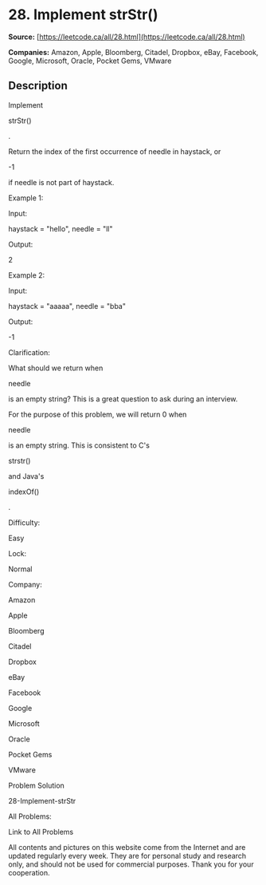 # 28. Implement strStr()

**Source:** [https://leetcode.ca/all/28.html](https://leetcode.ca/all/28.html)

**Companies:** Amazon, Apple, Bloomberg, Citadel, Dropbox, eBay, Facebook, Google, Microsoft, Oracle, Pocket Gems, VMware

## Description

Implement

strStr()

.

Return the index of the first occurrence of needle in haystack, or

-1

if
        needle is not part of haystack.

Example 1:

Input:

haystack = "hello", needle = "ll"

Output:

2

Example 2:

Input:

haystack = "aaaaa", needle = "bba"

Output:

-1

Clarification:

What should we return when

needle

is an empty string? This is a great question
        to ask during an interview.

For the purpose of this problem, we will return 0 when

needle

is an empty
        string. This is consistent to C's

strstr()

and Java's

indexOf()

.

Difficulty:

Easy

Lock:

Normal

Company:

Amazon

Apple

Bloomberg

Citadel

Dropbox

eBay

Facebook

Google

Microsoft

Oracle

Pocket Gems

VMware

Problem Solution

28-Implement-strStr

All Problems:

Link to All Problems

All contents and pictures on this website come from the Internet and are updated regularly every week. They are for personal study and research only, and should not be used for commercial purposes. Thank you for your cooperation.

